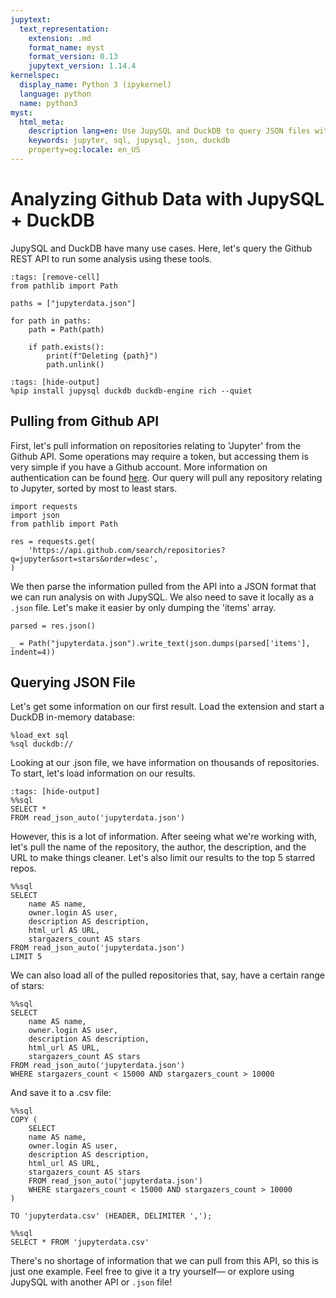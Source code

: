 ```yaml
---
jupytext:
  text_representation:
    extension: .md
    format_name: myst
    format_version: 0.13
    jupytext_version: 1.14.4
kernelspec:
  display_name: Python 3 (ipykernel)
  language: python
  name: python3
myst:
  html_meta:
    description lang=en: Use JupySQL and DuckDB to query JSON files with SQL
    keywords: jupyter, sql, jupysql, json, duckdb
    property=og:locale: en_US
---
```


# Analyzing Github Data with JupySQL + DuckDB

JupySQL and DuckDB have many use cases. Here, let's query the Github REST API to run some analysis using these tools. 

```{code-cell} ipython3
:tags: [remove-cell]
from pathlib import Path

paths = ["jupyterdata.json"]

for path in paths:
    path = Path(path)

    if path.exists():
        print(f"Deleting {path}")
        path.unlink()
```

```{code-cell} ipython3
:tags: [hide-output]
%pip install jupysql duckdb duckdb-engine rich --quiet
```

## Pulling from Github API

First, let's pull information on repositories relating to 'Jupyter' from the Github API. Some operations may require a token, but accessing them is very simple if you have a Github account. More information on authentication can be found [here](https://docs.github.com/en/rest/guides/getting-started-with-the-rest-api?apiVersion=2022-11-28#authenticating). Our query will pull any repository relating to Jupyter, sorted by most to least stars.

```{code-cell} ipython3
import requests
import json
from pathlib import Path

res = requests.get(
    'https://api.github.com/search/repositories?q=jupyter&sort=stars&order=desc',
)
```

We then parse the information pulled from the API into a JSON format that we can run analysis on with JupySQL. We also need to save it locally as a `.json` file. Let's make it easier by only dumping the 'items' array.

```{code-cell} ipython3
parsed = res.json()

_ = Path("jupyterdata.json").write_text(json.dumps(parsed['items'], indent=4))
```

## Querying JSON File

Let's get some information on our first result. Load the extension and start a DuckDB in-memory database:

```{code-cell} ipython3
%load_ext sql
%sql duckdb://
```
Looking at our .json file, we have information on thousands of repositories. To start, let's load information on our results.

```{code-cell} ipython3
:tags: [hide-output]
%%sql
SELECT *
FROM read_json_auto('jupyterdata.json')
```

However, this is a lot of information. After seeing what we're working with, let's pull the name of the repository, the author, the description, and the URL to make things cleaner. Let's also limit our results to the top 5 starred repos. 

```{code-cell} ipython3
%%sql
SELECT 
    name AS name,
    owner.login AS user,
    description AS description,
    html_url AS URL,
    stargazers_count AS stars
FROM read_json_auto('jupyterdata.json')
LIMIT 5
```

We can also load all of the pulled repositories that, say, have a certain range of stars:

```{code-cell} ipython3
%%sql
SELECT 
    name AS name,
    owner.login AS user,
    description AS description,
    html_url AS URL,
    stargazers_count AS stars
FROM read_json_auto('jupyterdata.json')
WHERE stargazers_count < 15000 AND stargazers_count > 10000 
```

And save it to a .csv file:

```{code-cell} ipython3
%%sql
COPY (
    SELECT
    name AS name,
    owner.login AS user,
    description AS description,
    html_url AS URL,
    stargazers_count AS stars
    FROM read_json_auto('jupyterdata.json')
    WHERE stargazers_count < 15000 AND stargazers_count > 10000 
)

TO 'jupyterdata.csv' (HEADER, DELIMITER ',');
```

```{code-cell} ipython3
%%sql
SELECT * FROM 'jupyterdata.csv'
```

There's no shortage of information that we can pull from this API, so this is just one example. Feel free to give it a try yourself— or explore using JupySQL with another API or `.json` file!

